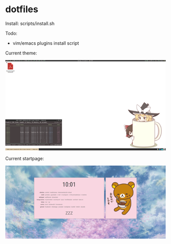 # dotfiles

Install: scripts/install.sh

Todo: 
- vim/emacs plugins install script

Current theme:

![alt tag](https://github.com/r-russo/dotfiles/raw/master/scrot.png)

Current startpage:

![alt tag](https://github.com/r-russo/dotfiles/raw/master/start.png)